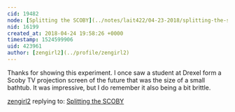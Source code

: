 ```yaml
---
cid: 19482
node: [Splitting the SCOBY](../notes/lait422/04-23-2018/splitting-the-scoby)
nid: 16199
created_at: 2018-04-24 19:58:26 +0000
timestamp: 1524599906
uid: 423961
author: [zengirl2](../profile/zengirl2)
---
```


Thanks for showing this experiment. I once saw a student at Drexel form a Scoby TV projection screen of the future that was the size of a small bathtub. It was impressive, but I do remember it also being a bit brittle.

[zengirl2](../profile/zengirl2) replying to: [Splitting the SCOBY](../notes/lait422/04-23-2018/splitting-the-scoby)

